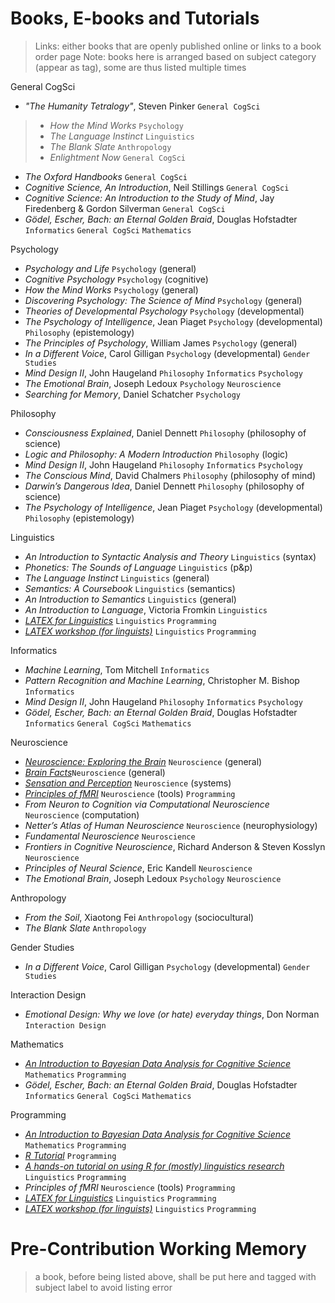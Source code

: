 # Books, E-books and Tutorials
> Links: either books that are openly published online or links to a book order page
> Note: books here is arranged based on subject category (appear as tag), some are thus listed multiple times

General CogSci
* _"The Humanity Tetralogy"_, Steven Pinker `General CogSci`
> * _How the Mind Works_ `Psychology`
> * _The Language Instinct_ `Linguistics`
> * _The Blank Slate_ `Anthropology`
> * _Enlightment Now_ `General CogSci`
* _The Oxford Handbooks_ `General CogSci`
* _Cognitive Science, An Introduction_, Neil Stillings `General CogSci`
* _Cognitive Science: An Introduction to the Study of Mind_, Jay Firedenberg & Gordon Silverman `General CogSci`
* _Gödel, Escher, Bach: an Eternal Golden Braid_, Douglas Hofstadter `Informatics` `General CogSci` `Mathematics`

Psychology
* _Psychology and Life_  `Psychology` (general)
* _Cognitive Psychology_ `Psychology` (cognitive)
* _How the Mind Works_ `Psychology` (general)
* _Discovering Psychology: The Science of Mind_ `Psychology` (general)
* _Theories of Developmental Psychology_ `Psychology` (developmental)
* _The Psychology of Intelligence_, Jean Piaget `Psychology` (developmental) `Philosophy` (epistemology)
* _The Principles of Psychology_, William James `Psychology` (general) 
* _In a Different Voice_, Carol Gilligan `Psychology` (developmental) `Gender Studies`
* _Mind Design II_, John Haugeland `Philosophy` `Informatics` `Psychology`
* _The Emotional Brain_, Joseph Ledoux `Psychology` `Neuroscience`
* _Searching for Memory_, Daniel Schatcher `Psychology`

Philosophy
* _Consciousness Explained_, Daniel Dennett `Philosophy`  (philosophy of science)
* _Logic and Philosophy: A Modern Introduction_ `Philosophy` (logic)
* _Mind Design II_, John Haugeland `Philosophy` `Informatics` `Psychology`
* _The Conscious Mind_, David Chalmers `Philosophy` (philosophy of mind)
* _Darwin’s Dangerous Idea_, Daniel Dennett `Philosophy` (philosophy of science)
* _The Psychology of Intelligence_, Jean Piaget `Psychology` (developmental) `Philosophy` (epistemology)

Linguistics
* _An Introduction to Syntactic Analysis and Theory_ `Linguistics` (syntax)
* _Phonetics: The Sounds of Language_ `Linguistics` (p&p)
* _The Language Instinct_ `Linguistics` (general)
* _Semantics: A Coursebook_ `Linguistics`  (semantics)
* _An Introduction to Semantics_ `Linguistics` (general)
* _An Introduction to Language_, Victoria Fromkin `Linguistics`
* [_LATEX for Linguistics_](http://individual.utoronto.ca/nlacara/misc/lfl.pdf) `Linguistics` `Programming` 
* [_LATEX workshop (for linguists)_](https://www.adamliter.org/content/LaTeX/latex-workshop-for-linguists.pdf) `Linguistics` `Programming` 

Informatics
* _Machine Learning_, Tom Mitchell `Informatics`
* _Pattern Recognition and Machine Learning_, Christopher M. Bishop `Informatics`
* _Mind Design II_, John Haugeland `Philosophy` `Informatics` `Psychology`
* _Gödel, Escher, Bach: an Eternal Golden Braid_, Douglas Hofstadter `Informatics` `General CogSci` `Mathematics`

Neuroscience
* [_Neuroscience: Exploring the Brain_](http://www.imb.sinica.edu.tw/~jachen/download/spinal-cord-movment-jac-2.pdf) `Neuroscience` (general)
* [_Brain Facts_](https://www.brainfacts.org/the-brain-facts-book)`Neuroscience` (general)
* [_Sensation and Perception_](https://edisciplinas.usp.br/pluginfile.php/5681729/mod_resource/content/1/GoldsteinSensation%20e%20Perception.pdf) `Neuroscience` (systems)
* [_Principles of fMRI_](https://leanpub.com/principlesoffmri) `Neuroscience` (tools) `Programming`
* _From Neuron to Cognition via Computational Neuroscience_ `Neuroscience` (computation)
* _Netter’s Atlas of Human Neuroscience_ `Neuroscience` (neurophysiology)
* _Fundamental Neuroscience_ `Neuroscience`
* _Frontiers in Cognitive Neuroscience_, Richard Anderson & Steven Kosslyn `Neuroscience`
* _Principles of Neural Science_, Eric Kandell `Neuroscience`
* _The Emotional Brain_, Joseph Ledoux `Psychology` `Neuroscience`

Anthropology
* _From the Soil_, Xiaotong Fei `Anthropology` (sociocultural)
* _The Blank Slate_ `Anthropology`

Gender Studies
* _In a Different Voice_, Carol Gilligan `Psychology` (developmental) `Gender Studies`

Interaction Design
* _Emotional Design: Why we love (or hate) everyday things_, Don Norman `Interaction Design`

Mathematics
* [_An Introduction to Bayesian Data Analysis for Cognitive Science_](https://vasishth.github.io/bayescogsci/book/) `Mathematics` `Programming`
* _Gödel, Escher, Bach: an Eternal Golden Braid_, Douglas Hofstadter `Informatics` `General CogSci` `Mathematics`

Programming
* [_An Introduction to Bayesian Data Analysis for Cognitive Science_](https://vasishth.github.io/bayescogsci/book/) `Mathematics` `Programming`
* [_R Tutorial_](https://www.w3schools.com/r/default.asp) `Programming`
* [_A hands-on tutorial on using R for (mostly) linguistics research_](http://coltekin.net/cagri/R.old/) `Linguistics` `Programming`
* _Principles of fMRI_ `Neuroscience` (tools) `Programming`
* [_LATEX for Linguistics_](http://individual.utoronto.ca/nlacara/misc/lfl.pdf) `Linguistics` `Programming` 
* [_LATEX workshop (for linguists)_](https://www.adamliter.org/content/LaTeX/latex-workshop-for-linguists.pdf) `Linguistics` `Programming` 

# Pre-Contribution Working Memory
> a book, before being listed above, shall be put here and tagged with subject label to avoid listing error
